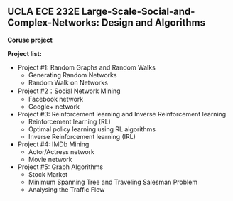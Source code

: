 ## UCLA ECE 232E Large-Scale-Social-and-Complex-Networks: Design and Algorithms

**Coruse project**

**Project list:**  
- Project #1: Random Graphs and Random Walks  
    - Generating Random Networks  
    - Random Walk on Networks
- Project #2：Social Network Mining
    - Facebook network
    - Google+ network
- Project #3: Reinforcement learning and Inverse Reinforcement learning
    - Reinforcement learning (RL)
    - Optimal policy learning using RL algorithms
    - Inverse Reinforcement learning (IRL)
- Project #4: IMDb Mining
    - Actor/Actress network
    - Movie network
- Project #5: Graph Algorithms
    - Stock Market
    - Minimum Spanning Tree and Traveling Salesman Problem
    - Analysing the Traffic Flow
